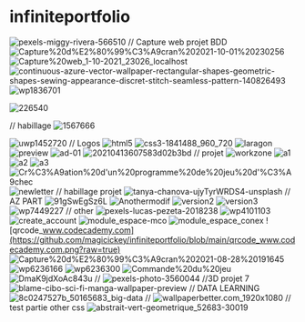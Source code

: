 # infiniteportfolio
![pexels-miggy-rivera-566510](https://github.com/magicickey/infiniteportfolio/blob/main/pexels-miggy-rivera-5665104.jpg?raw=true)
// Capture web projet BDD
![Capture%20d%E2%80%99%C3%A9cran%202021-10-01%20230256](https://github.com/magicickey/infiniteportfolio/blob/main/Capture%20d%E2%80%99%C3%A9cran%202021-10-01%20230256.png?raw=true)
![Capture%20web_1-10-2021_23026_localhost](https://github.com/magicickey/infiniteportfolio/blob/main/Capture%20web_1-10-2021_23026_localhost.jpeg?raw=true)
![continuous-azure-vector-wallpaper-rectangular-shapes-geometric-shapes-sewing-appearance-discret-stitch-seamless-pattern-140826493](https://github.com/magicickey/infiniteportfolio/blob/main/continuous-azure-vector-wallpaper-rectangular-shapes-geometric-shapes-sewing-appearance-discret-stitch-seamless-pattern-140826493.jpg?raw=true)
![wp1836701](https://github.com/magicickey/infiniteportfolio/blob/main/wp1836701.webp?raw=true)

![226540](https://github.com/magicickey/infiniteportfolio/blob/main/226540.png?raw=true)


// habillage
![1567666](https://github.com/magicickey/infiniteportfolio/blob/main/1567666.png?raw=true)

![uwp1452720](https://github.com/magicickey/infiniteportfolio/blob/main/uwp1452720.webp?raw=true)
// Logos
![html5](https://github.com/magicickey/infiniteportfolio/blob/main/html5.png?raw=true)
![css3-1841488_960_720](https://github.com/magicickey/infiniteportfolio/blob/main/css3-1841488_960_720.webp?raw=true)
![laragon](https://github.com/magicickey/infiniteportfolio/blob/main/laragon.jpg?raw=true)
![preview](https://github.com/magicickey/infiniteportfolio/blob/main/preview.png?raw=true)
![ad-01](https://github.com/magicickey/infiniteportfolio/blob/main/ad-01-.webp?raw=true)
![20210413607583d02b3bd](https://github.com/magicickey/infiniteportfolio/blob/main/20210413607583d02b3bd.jpeg?raw=true)
// projet
![workzone](https://github.com/magicickey/infiniteportfolio/blob/main/workzone.jpeg?raw=true)
![a1](https://github.com/magicickey/infiniteportfolio/blob/main/a1.jpeg?raw=true)
![a2](https://github.com/magicickey/infiniteportfolio/blob/main/a2.jpeg?raw=true)
![a3](https://github.com/magicickey/infiniteportfolio/blob/main/a3.jpeg?raw=true)
![Cr%C3%A9ation%20d'un%20programme%20de%20jeu%20d'%C3%A9chec](https://github.com/magicickey/infiniteportfolio/blob/main/Cr%C3%A9ation%20d'un%20programme%20de%20jeu%20d'%C3%A9chec.png?raw=true)
![newletter](https://github.com/magicickey/infiniteportfolio/blob/main/newletter.jpeg?raw=true)
// habillage projet
![tanya-chanova-ujyTyrWRDS4-unsplash](https://github.com/magicickey/infiniteportfolio/blob/main/tanya-chanova-ujyTyrWRDS4-unsplash.jpg?raw=true)
// AZ PART
![91gSwEgSz6L](https://github.com/magicickey/infiniteportfolio/blob/main/91gSwEgSz6L.jpg?raw=true)
![Anothermodif](https://github.com/magicickey/infiniteportfolio/blob/main/Anothermodif.jpeg?raw=true)
![version2](https://github.com/magicickey/infiniteportfolio/blob/main/version2.jpeg?raw=true)
![version3](https://github.com/magicickey/infiniteportfolio/blob/main/version3.jpeg?raw=true)
![]()
![wp7449227](https://github.com/magicickey/infiniteportfolio/blob/main/wp7449227.jpg?raw=true)
// other
![pexels-lucas-pezeta-2018238](https://github.com/magicickey/infiniteportfolio/blob/main/pexels-lucas-pezeta-2018238.jpg?raw=true)
![wp4101103](https://github.com/magicickey/infiniteportfolio/blob/main/wp4101103.png?raw=true)
![create_account](https://github.com/magicickey/infiniteportfolio/blob/main/module_create_account.jpeg?raw=true)
![module_espace-mco](https://github.com/magicickey/infiniteportfolio/blob/main/module_espace-mco.jpeg?raw=true)
![module_espace_conex](https://github.com/magicickey/infiniteportfolio/blob/main/module_espace_conex.jpeg?raw=true)
![qrcode_www.codecademy.com](https://github.com/magicickey/infiniteportfolio/blob/main/qrcode_www.codecademy.com.png?raw=true)
![Capture%20d%E2%80%99%C3%A9cran%202021-08-28%20191645](https://github.com/magicickey/infiniteportfolio/blob/main/Capture%20d%E2%80%99%C3%A9cran%202021-08-28%20191645.png?raw=true)
![wp6236166](https://github.com/magicickey/infiniteportfolio/blob/main/wp6236166.webp?raw=true)
![wp6236300](https://github.com/magicickey/infiniteportfolio/blob/main/wp6236300.webp?raw=true)
![Commande%20du%20jeu](https://github.com/magicickey/infiniteportfolio/blob/main/Commande%20du%20jeu.png?raw=true)
![DmaK9jdXoAc843u](https://github.com/magicickey/infiniteportfolio/blob/main/DmaK9jdXoAc843u.jfif?raw=true)
//
![pexels-photo-3560044](https://github.com/magicickey/infiniteportfolio/blob/main/pexels-photo-3560044.jpeg?raw=true)
//3D projet 7
![blame-cibo-sci-fi-manga-wallpaper-preview](https://github.com/magicickey/infiniteportfolio/blob/main/blame-cibo-sci-fi-manga-wallpaper-preview.png?raw=true)
// DATA LEARNING
![8c0247527b_50165683_big-data](https://github.com/magicickey/infiniteportfolio/blob/main/8c0247527b_50165683_big-data.jpg?raw=true)
//
![wallpaperbetter.com_1920x1080](https://github.com/magicickey/infiniteportfolio/blob/main/wallpaperbetter.com_1920x1080.jpg?raw=true)
// test partie other css
![abstrait-vert-geometrique_52683-30019](https://github.com/magicickey/infiniteportfolio/blob/main/abstrait-vert-geometrique_52683-30019.jpg?raw=true)
